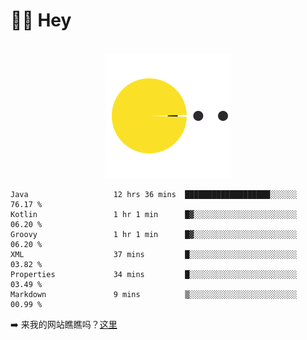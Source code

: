 
# 👋🏻 Hey
<div align="center">
	<br>
	<img src="https://raw.githubusercontent.com/Aniket965/Aniket965/master/pacman.svg?sanitize=true" width="200" height="200">
	<br>
</div>

<!--START_SECTION:waka-->

```text
Java                   12 hrs 36 mins  ███████████████████░░░░░░   76.17 %
Kotlin                 1 hr 1 min      █▓░░░░░░░░░░░░░░░░░░░░░░░   06.20 %
Groovy                 1 hr 1 min      █▓░░░░░░░░░░░░░░░░░░░░░░░   06.20 %
XML                    37 mins         █░░░░░░░░░░░░░░░░░░░░░░░░   03.82 %
Properties             34 mins         █░░░░░░░░░░░░░░░░░░░░░░░░   03.49 %
Markdown               9 mins          ▒░░░░░░░░░░░░░░░░░░░░░░░░   00.99 %
```

<!--END_SECTION:waka-->

 ➡️  来我的网站瞧瞧吗？[这里](https://www.shaolongfei.com)
